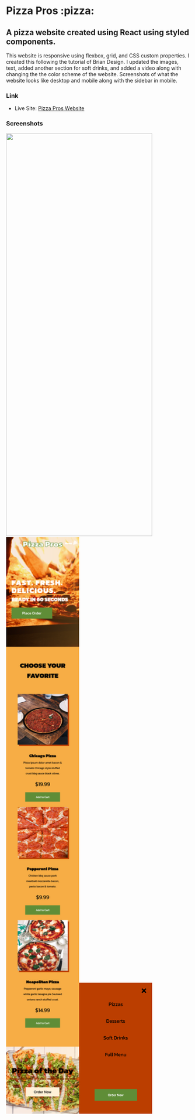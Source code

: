 <h1>Pizza Pros :pizza:</h1>

<h2>A pizza website created using React using styled components. </h2>

<p>This website is responsive using flexbox, grid, and CSS custom properties. I created this following the tutorial of Brian Design. I updated the images, text, added another section for soft drinks, and added a video along with changing the the color scheme of the website. Screenshots of what the website looks like desktop and mobile along with the sidebar in mobile.</p>

### Link

- Live Site: [Pizza Pros Website]()

### Screenshots

<img src="src/screenshots/desktop.png" width="400" height="1100"><img src="src/screenshots/mobile.png" width="200"><img src="src/screenshots/sidebar.png" width="200">
